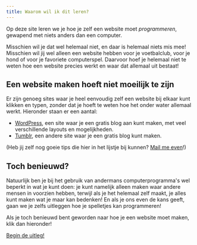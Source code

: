 ```yaml
---
title: Waarom wil ik dit leren?
---
```


Op deze site leren we je hoe je zelf een website moet _programmeren_, gewapend
met niets anders dan een computer.

Misschien wil je dat wel helemaal niet, en daar is helemaal niets mis mee!
Misschien wil jij wel alleen een website hebben voor je voetbalclub, voor je
hond of voor je favoriete computerspel. Daarvoor hoef je helemaal niet te
weten hoe een website precies werkt en waar dat allemaal uit bestaat!

## Een website maken hoeft niet moeilijk te zijn

Er zijn genoeg sites waar je heel eenvoudig zelf een website bij elkaar kunt
klikken en typen, zonder dat je hoeft te weten hoe het onder water allemaal
werkt. Hieronder staan er een aantal:

  * [WordPress](http://wordpress.com/), een site waar je een gratis blog aan kunt
  maken, met veel verschillende layouts en mogelijkheden.
  * [Tumblr](http://www.tumblr.com/), een andere site waar je een gratis
  blog kunt maken.

(Heb jij zelf nog goeie tips die hier in het lijstje bij kunnen? <a href="mailto:rix0rrr@gmail.com"><i class="icon-envelope"></i> Mail me even</a>!)

## Toch benieuwd?

Natuurlijk ben je bij het gebruik van andermans computerprogramma's wel beperkt
in wat je kunt doen: je kunt namelijk alleen maken waar andere mensen in
voorzien hebben, terwijl als je het helemaal zelf maakt, je alles kunt maken
wat je maar kan bedenken! En als je ons even de kans geeft, gaan we je zelfs
uitleggen hoe je spelletjes kan programmeren!

Als je toch benieuwd bent geworden naar hoe je een website moet maken, klik
dan hieronder!

<a href="../page.php/hoe-werkt-deze-site" class="btn btn-success">Begin de uitleg!</a>
